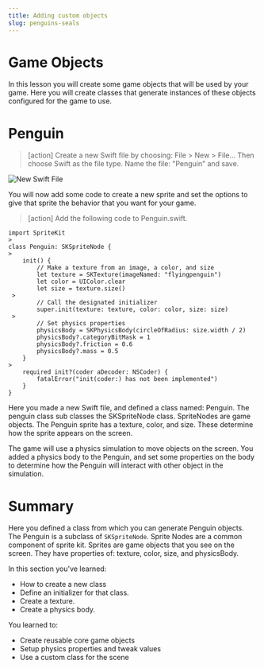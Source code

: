 ```yaml
---
title: Adding custom objects
slug: penguins-seals
---
```


# Game Objects 

In this lesson you will create some game objects that will be used 
by your game. Here you will create classes that generate instances
of these objects configured for the game to use. 

# Penguin

> [action]
> Create a new Swift file by choosing: File > New > File... Then choose
> Swift as the file type. Name the file: "Penguin" and save. 

![New Swift File](../Tutorial-Images/p4-07-new-swift-file.png)

You will now add some code to create a new sprite and set the options to 
give that sprite the behavior that you want for your game. 
 
> [action]
> Add the following code to Penguin.swift. 
>
```
import SpriteKit
>
class Penguin: SKSpriteNode {
>    
    init() {
        // Make a texture from an image, a color, and size 
        let texture = SKTexture(imageNamed: "flyingpenguin")
        let color = UIColor.clear
        let size = texture.size()
 >       
        // Call the designated initializer
        super.init(texture: texture, color: color, size: size)
 >       
        // Set physics properties
        physicsBody = SKPhysicsBody(circleOfRadius: size.width / 2)
        physicsBody?.categoryBitMask = 1
        physicsBody?.friction = 0.6
        physicsBody?.mass = 0.5
    }
>
    required init?(coder aDecoder: NSCoder) {
        fatalError("init(coder:) has not been implemented")
    }
}
```
>

Here you made a new Swift file, and defined a class named: Penguin. The penguin class
sub classes the SKSpriteNode class. SpriteNodes are game objects. The Penguin sprite
has a texture, color, and size. These determine how the sprite appears on the screen. 

The game will use a physics simulation to move objects on the screen. You added a 
physics body to the Penguin, and set some properties on the body to determine how the 
Penguin will interact with other object in the simulation.

# Summary

Here you defined a class from which you can generate Penguin objects. The Penguin
is a subclass of `SKSpriteNode`. Sprite Nodes are a common component of sprite kit. 
Sprites are game objects that you see on the screen. They have properties of: 
texture, color, size, and physicsBody.  

In this section you've learned:

- How to create a new class
- Define an initializer for that class. 
- Create a texture.
- Create a physics body. 

You learned to:

- Create reusable core game objects
- Setup physics properties and tweak values
- Use a custom class for the scene


